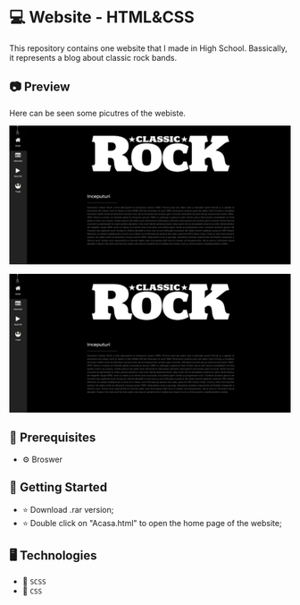 # 💻 Website - HTML&CSS
This repository contains one website that I made in High School. Bassically, it represents a blog about classic rock bands.

## 📷 Preview
Here can be seen some picutres of the webiste.

<p align="center">
  <img src="https://github.com/Piciorus-Ovidiu-Mihai/Photos/blob/master/website1.PNG">
</p>

<p align="center">
  <img src="https://github.com/Piciorus-Ovidiu-Mihai/Photos/blob/master/website1.PNG">
</p>

## 💽 Prerequisites
* ⚙️ Broswer

## 🚀 Getting Started
* ⭐ Download .rar version;
* ⭐ Double click on "Acasa.html" to open the home page of the website;

## 🖥️ Technologies
* 💽 `SCSS`
* 💽 `CSS`
